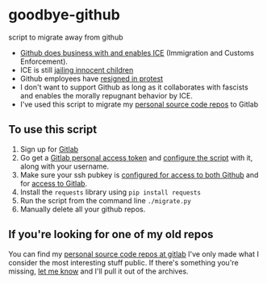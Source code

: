 # goodbye-github
script to migrate away from github


- [Github does business with and enables ICE](https://techcrunch.com/2019/11/13/github-faces-more-resignations-in-light-of-ice-contract/) (Immigration and Customs Enforcement). 
- ICE is still [jailing innocent children](https://www.washingtonpost.com/opinions/migrant-children-are-still-confined-and-vulnerable-its-a-gratuitous-act-of-cruelty/2020/05/25/8884fc4a-9bb5-11ea-a2b3-5c3f2d1586df_story.html)
- Github employees have [resigned in protest](https://techcrunch.com/2019/11/13/github-faces-more-resignations-in-light-of-ice-contract/)
- I don't want to support Github as long as it collaborates with fascists and enables the morally repugnant behavior by ICE.
- I've used this script to migrate my [personal source code repos](https://gitlab.com/ludflu) to Gitlab


## To use this script

1. Sign up for [Gitlab](https://gitlab.com/) 
2. Go get a [Gitlab personal access token](https://docs.gitlab.com/ee/user/profile/personal_access_tokens.html) and [configure the script](https://github.com/ludflu/goodbye-github/blob/main/migrate.py#L13) with it, along with your username.
3. Make sure your ssh pubkey is [configured for access to both Github](https://devconnected.com/how-to-setup-ssh-keys-on-github/) and for [access to Gitlab](https://docs.gitlab.com/ee/ssh/#adding-an-ssh-key-to-your-gitlab-account).
4. Install the `requests` library using `pip install requests`
5. Run the script from the command line `./migrate.py`
6. Manually delete all your github repos.

## If you're looking for one of my old repos

You can find my [personal source code repos at gitlab](https://gitlab.com/ludflu)
I've only made what I consider the most interesting stuff public. If there's something you're missing,
[let me know](https://twitter.com/ludflu) and I'll pull it out of the archives.
